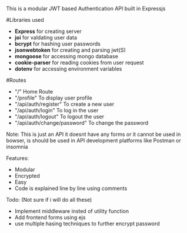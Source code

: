This is a modular JWT based Authentication API built in Expressjs

#Libraries used
- **Express** for creating server
- **joi** for valdating user data
- **bcrypt** for hashing user passwords
- **jsonwebtoken** for creating and parsing jwt(S)
- **mongoose** for accessing mongo database
- **cookie-parser** for reading cookies from user request
- **dotenv** for accessing environment variables

#Routes
- "/" Home Route
- "/profile" To display user profile
- "/api/auth/register" To create a new user 
- "/api/auth/login" To log in the user
- "/api/auth/logout" To logout the user
- "/api/auth/change/password" To change the password

Note: This is just an API it doesnt have any forms or it cannot be used in bowser, is should be used in API development platforms
like Postman or insomnia

Features:
- Modular
- Encrypted
- Easy
- Code is explained line by line using comments

Todo: (Not sure if i will do all these)
- Implement middleware insted of utility function
- Add frontend forms using ejs
- use multiple hasing techniques to further encrypt password
